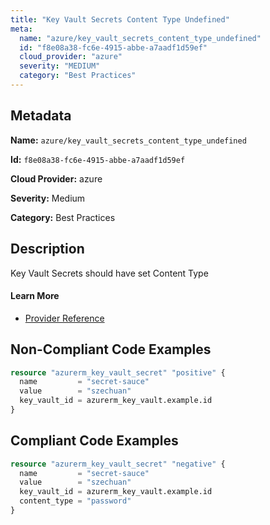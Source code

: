 ```yaml
---
title: "Key Vault Secrets Content Type Undefined"
meta:
  name: "azure/key_vault_secrets_content_type_undefined"
  id: "f8e08a38-fc6e-4915-abbe-a7aadf1d59ef"
  cloud_provider: "azure"
  severity: "MEDIUM"
  category: "Best Practices"
---
```


## Metadata
**Name:** `azure/key_vault_secrets_content_type_undefined`

**Id:** `f8e08a38-fc6e-4915-abbe-a7aadf1d59ef`

**Cloud Provider:** azure

**Severity:** Medium

**Category:** Best Practices

## Description
Key Vault Secrets should have set Content Type

#### Learn More

 - [Provider Reference](https://registry.terraform.io/providers/hashicorp/azurerm/latest/docs/resources/key_vault_secret#content_type)

## Non-Compliant Code Examples
```terraform
resource "azurerm_key_vault_secret" "positive" {
  name         = "secret-sauce"
  value        = "szechuan"
  key_vault_id = azurerm_key_vault.example.id
}

```

## Compliant Code Examples
```terraform
resource "azurerm_key_vault_secret" "negative" {
  name         = "secret-sauce"
  value        = "szechuan"
  key_vault_id = azurerm_key_vault.example.id
  content_type = "password"
}

```